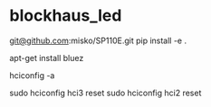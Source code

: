 # blockhaus_led

git@github.com:misko/SP110E.git
pip install -e . 

apt-get install bluez


hciconfig -a

sudo hciconfig hci3 reset
sudo hciconfig hci2 reset
